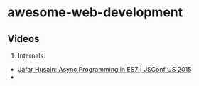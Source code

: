 # awesome-web-development

## Videos
1. Internals
  - [Jafar Husain: Async Programming in ES7 | JSConf US 2015](https://youtu.be/lil4YCCXRYc?si=wyjHKx2CTnuMNCtT)
  - 
